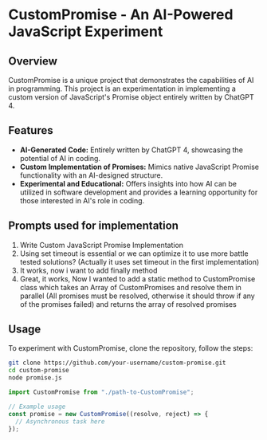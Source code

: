 # CustomPromise - An AI-Powered JavaScript Experiment

## Overview

CustomPromise is a unique project that demonstrates the capabilities of AI in programming. This project is an experimentation in implementing a custom version of JavaScript's Promise object entirely written by ChatGPT 4.

## Features

- **AI-Generated Code:** Entirely written by ChatGPT 4, showcasing the potential of AI in coding.
- **Custom Implementation of Promises:** Mimics native JavaScript Promise functionality with an AI-designed structure.
- **Experimental and Educational:** Offers insights into how AI can be utilized in software development and provides a learning opportunity for those interested in AI's role in coding.

## Prompts used for implementation

1. Write Custom JavaScript Promise Implementation
2. Using set timeout is essential or we can optimize it to use more battle tested solutions? (Actually it uses set timeout in the first implementation)
3. It works, now i want to add finally method
4. Great, it works, Now I wanted to add a static method to CustomPromise class which takes an Array of CustomPromises and resolve them in parallel (All promises must be resolved, otherwise it should throw if any of the promises failed) and returns the array of resolved promises

## Usage

To experiment with CustomPromise, clone the repository, follow the steps:

```bash
git clone https://github.com/your-username/custom-promise.git
cd custom-promise
node promise.js
```

```js
import CustomPromise from "./path-to-CustomPromise";

// Example usage
const promise = new CustomPromise((resolve, reject) => {
  // Asynchronous task here
});
```
